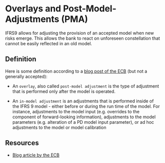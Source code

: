 # Overlays and Post-Model-Adjustments (PMA)

IFRS9 allows for adjusting the provision of an accepted model when new risks emerge.
This allows the bank to react on unforeseen constellation that cannot be easily reflected in an old model.

## Definition

Here is some definition according to a [blog post of the ECB](https://www.bankingsupervision.europa.eu/press/blog/2023/html/ssm.blog230526~29af0452d6.en.html) (but not a generally accepted):

- An `overlay`, also called `post-model adjustment` is the type of adjustment that is performed only after the model is operated.

- An `in-model adjustment` is an adjustments that is performed inside of the IFRS 9 model - either before or during the run time of the model. For instance, adjustments to the model input (e.g. overrides to the component of forward-looking information), adjustments to the model parameters (e.g. alteration of a PD model input parameter), or ad hoc adjustments to the model or model calibration

## Resources

- [Blog article by the ECB](https://www.bankingsupervision.europa.eu/press/blog/2023/html/ssm.blog230526~29af0452d6.en.html)
